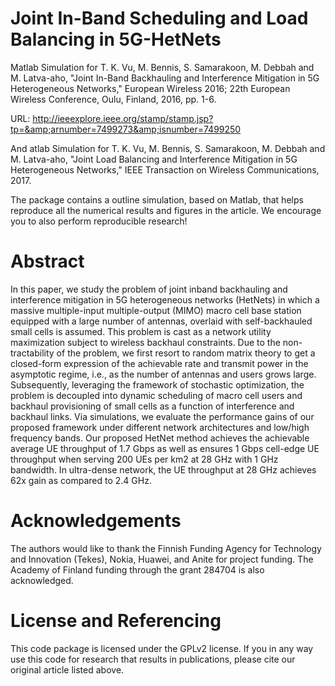 # Joint In-Band Scheduling and Load Balancing in 5G-HetNets
Matlab Simulation for T. K. Vu, M. Bennis, S. Samarakoon, M. Debbah and M. Latva-aho, "Joint In-Band Backhauling and Interference Mitigation in 5G Heterogeneous Networks," European Wireless 2016; 22th European Wireless Conference, Oulu, Finland, 2016, pp. 1-6. 

URL: http://ieeexplore.ieee.org/stamp/stamp.jsp?tp=&amp;arnumber=7499273&amp;isnumber=7499250

And atlab Simulation for T. K. Vu, M. Bennis, S. Samarakoon, M. Debbah and M. Latva-aho, "Joint Load Balancing and Interference Mitigation in 5G Heterogeneous Networks," IEEE Transaction on Wireless Communications, 2017.

The package contains a outline simulation, based on Matlab, that helps reproduce all the numerical results and figures in the article. We encourage you to also perform reproducible research!

# Abstract 
In this paper, we study the problem of joint inband backhauling and interference mitigation in 5G heterogeneous networks (HetNets) in which a massive multiple-input multiple-output (MIMO) macro cell base station equipped with a large number of antennas, overlaid with self-backhauled small cells is assumed. This problem is cast as a network utility maximization subject to wireless backhaul constraints. Due to the non-tractability of the problem, we first resort to random matrix theory to get a closed-form expression of the achievable rate and transmit power in the asymptotic regime, i.e., as the number of antennas and users grows large. Subsequently, leveraging the framework of stochastic optimization, the problem is decoupled into dynamic scheduling of macro cell users and backhaul provisioning of small cells as a function of interference and backhaul links. Via simulations, we evaluate the performance gains of our proposed framework under different network architectures and low/high frequency bands. Our proposed HetNet method achieves the achievable average UE throughput of 1.7 Gbps as well as ensures 1 Gbps cell-edge UE throughput when serving 200 UEs per km2 at 28 GHz with 1 GHz bandwidth. In ultra-dense network, the UE throughput at 28 GHz achieves 62x gain as compared to 2.4 GHz.

# Acknowledgements
The authors would like to thank the Finnish Funding Agency for Technology and Innovation (Tekes), Nokia, Huawei, and Anite for project funding. The Academy of Finland funding through the grant 284704 is also acknowledged.

# License and Referencing
This code package is licensed under the GPLv2 license. If you in any way use this code for research that results in publications, please cite our original article listed above.
